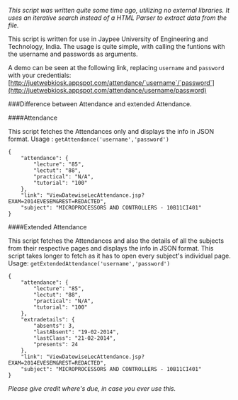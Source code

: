 *This script was written quite some time ago, utilizing no external libraries. It uses an iterative search instead of a HTML Parser to extract data from the file.*

This script is written for use in Jaypee University of Engineering and Technology, India. The usage is quite simple, with calling the funtions with the username and passwords as arguments.

A demo can be seen at the following link, replacing `username` and `password` with your credentials:
[http://juetwebkiosk.appspot.com/attendance/`username`/`password`](http://juetwebkiosk.appspot.com/attendance/username/password)

###Difference between Attendance and extended Attendance.

####Attendance

This script fetches the Attendances only and displays the info in JSON format.
Usage : `getAttendance('username','password')`

	{
        "attendance": {
            "lecture": "85",
            "lectut": "88",
            "practical": "N/A",
            "tutorial": "100"
        },
        "link": "ViewDatewiseLecAttendance.jsp?EXAM=2014EVESEM&REST=REDACTED",
        "subject": "MICROPROCESSORS AND CONTROLLERS - 10B11CI401"
    }

####Extended Attendance

This script fetches the Attendances and also the details of all the subjects from their respective pages and displays the info in JSON format. This script takes longer to fetch as it has to open every subject's individual page.
Usage: `getExtendedAttendance('username','password')`

	{
        "attendance": {
            "lecture": "85",
            "lectut": "88",
            "practical": "N/A",
            "tutorial": "100"
        },
        "extradetails": {
            "absents": 3,
            "lastAbsent": "19-02-2014",
            "lastClass": "21-02-2014",
            "presents": 24
        },
        "link": "ViewDatewiseLecAttendance.jsp?EXAM=2014EVESEM&REST=REDACTED",
        "subject": "MICROPROCESSORS AND CONTROLLERS - 10B11CI401"
    }

*Please give credit where's due, in case you ever use this.*
